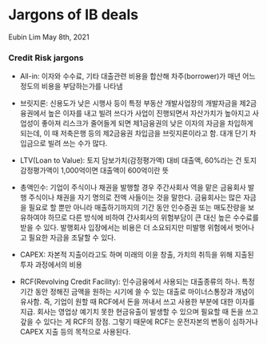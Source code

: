 Jargons of IB deals
================
Eubin Lim
May 8th, 2021

### Credit Risk jargons

  - All-in: 이자와 수수료, 기타 대출관련 비용을 합산해 차주(borrower)가 매년 어느 정도의 비용을 부담하는가를
    나타냄

  - 브릿지론: 신용도가 낮은 시행사 등이 특정 부동산 개발사업장의 개발자금을 제2금융권에서 높은 이자를 내고 빌려 쓰다가
    사업이 진행되면서 자산가치가 높아지고 사업성이 좋아져 리스크가 줄어들게 되면 제1금융권의 낮은 이자의 자금을
    차입하게 되는데, 이 때 저축은행 등의 제2금융권 차입금을 브릿지론이라고 함. 대개 단기 차입금으로 빌려 쓰는 수가
    많다.

  - LTV(Loan to Value): 토지 담보가치(감정평가액) 대비 대출액, 60%라는 건 토지 감정평가액이
    1,000억이면 대출액이 600억이란 뜻

  - 총액인수: 기업이 주식이나 채권을 발행할 경우 주간사회사 역을 맡은 금융회사 발행 주식이나 채권을 자기 명의로 전액
    사들이는 것을 말한다. 금융회사는 많은 자금을 필요로 할 뿐만 아니라 매출하기까지의 기간 동안 인수증권 또는
    매도잔량을 보유하여야 하므로 다른 방식에 비하여 간사회사의 위험부담이 큰 대신 높은 수수료를 받을 수 있다. 발행회사
    입장에서는 비용은 더 소요되지만 미발행 위험에서 벗어나고 필요한 자금을 조달할 수 있다.

  - CAPEX: 자본적 지출이라고도 하며 미래의 이윤 창출, 가치의 취득을 위해 지출된 투자 과정에서의 비용

  - RCF(Revolving Credit Facility): 인수금융에서 사용되는 대출종류의 하나. 특정 기간 동안 정해진
    금액을 원하는 시기에 쓸 수 있는 대출로 마이너스통장과 개념이 유사함. 즉, 기업이 원할 때 RCF에서 돈을 꺼내서
    쓰고 사용한 부분에 대한 이자를 지급. 회사는 영업상 예기치 못한 현금유출이 발생할 수 있으며 필요할 때 돈을 쓰고 갚을
    수 있다는 게 RCF의 장점. 그렇기 때문에 RCF는 운전자본의 변동이 심하거나 CAPEX 지출 등의 목적으로
    사용된다.
